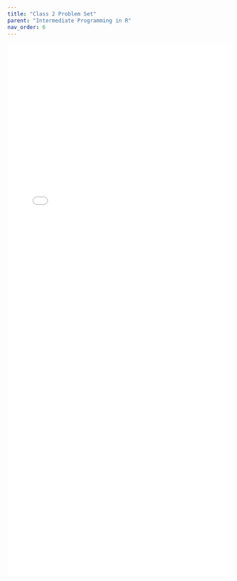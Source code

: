 ```yaml
---
title: "Class 2 Problem Set"
parent: "Intermediate Programming in R"
nav_order: 6
---
```


<iframe 
  id="pset-frame"
  src="{{ site.baseurl }}/assets/replication_materials/class_2/problem_set/week_2_problem_set.html" 
  width="100%" height = "1200px"
  style="border:none; overflow:auto;">
</iframe>

